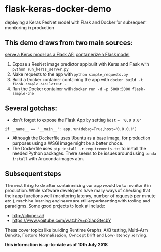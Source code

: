 # flask-keras-docker-demo
deploying a Keras ResNet model with Flask and Docker for subsequent monitoring in production 

## This demo draws from two main sources: 
[serve a Keras model as a Flask API](https://blog.keras.io/building-a-simple-keras-deep-learning-rest-api.html)
[containerize a Flask model](http://containertutorials.com/docker-compose/flask-simple-app.html)

1. Expose a ResNet image predictor app built with Keras and Flask with `python run_keras_server.py`
2. Make requests to the app with `python simple_requests.py`
3. Build a Docker container containing the app with `docker build -t flask-sample-one:latest .`
4. Run the Docker container with `docker run -d -p 5000:5000 flask-sample-one`

## Several gotchas: 
- don't forget to expose the Flask App by setting `host = '0.0.0.0'`

`if __name__ == '__main__':
    app.run(debug=True,host='0.0.0.0')`
    
- Although the Dockerfile uses Ubuntu as a base image, for production purposes using a WSGI image might be a better choice. 
- The Dockerfile uses `pip install -r requirements.txt` to install the needed Python packages. There seems to be issues around using `conda install` with Anaconda images atm. 

## Subsequent steps 
The next thing to do after containerizing our app would be to monitor it in production. While software developers have many ways of checking that their app functions well (monitoring latency, number of requests per minute etc.), machine learning engineers are still experimenting with tooling and paradigms. Some good projects to look at include: 

- http://clipper.ai/
- https://www.youtube.com/watch?v=pDlapGtecbY

These cover topics like building Runtime Graphs, A/B testing, Multi-Arm Bandits, Feature Normalisation, Concept Drift and Low-latency serving. 

**this information is up-to-date as of 10th July 2018**
